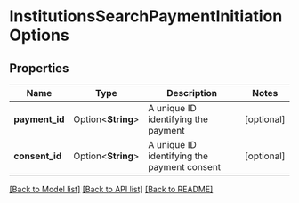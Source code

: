 # InstitutionsSearchPaymentInitiationOptions

## Properties

Name | Type | Description | Notes
------------ | ------------- | ------------- | -------------
**payment_id** | Option<**String**> | A unique ID identifying the payment | [optional]
**consent_id** | Option<**String**> | A unique ID identifying the payment consent | [optional]

[[Back to Model list]](../README.md#documentation-for-models) [[Back to API list]](../README.md#documentation-for-api-endpoints) [[Back to README]](../README.md)


